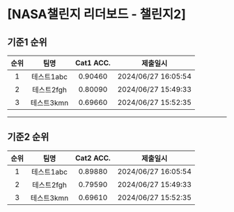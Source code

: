 # [NASA챌린지 리더보드 - 챌린지2]
## 기준1 순위
| 순위 | 팀명 | Cat1 ACC. | 제출일시 |
|:----:|:----:|:-----:|:----:|
| 1 | 테스트1abc | 0.90460 | 2024/06/27 16:05:54 |
| 2 | 테스트2fgh | 0.80090 | 2024/06/27 15:49:33 |
| 3 | 테스트3kmn | 0.69660 | 2024/06/27 15:52:35 |
___
## 기준2 순위
| 순위 | 팀명 | Cat2 ACC. | 제출일시 |
|:----:|:----:|:-----:|:----:|
| 1 | 테스트1abc | 0.89880 | 2024/06/27 16:05:54 |
| 2 | 테스트2fgh | 0.79590 | 2024/06/27 15:49:33 |
| 3 | 테스트3kmn | 0.69610 | 2024/06/27 15:52:35 |
